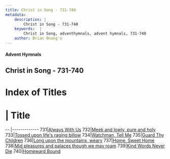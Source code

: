 ```yaml
---
title: Christ in Song - 731-740
metadata:
    description: |
        Christ in Song - 731-740
    keywords:  |
        Christ in Song, adventhymnals, advent hymnals, 731-740
    author: Brian Onang'o
---
```


#### Advent Hymnals
## Christ in Song - 731-740

# Index of Titles
# | Title                        
-- |-------------
731|[Always With Us](/christ-in-song/CIS/701-800/731-740/Always-With-Us)
732|[Meek and lowly, pure and holy](/christ-in-song/CIS/701-800/731-740/Meek-and-lowly,-pure-and-holy)
733|[Tossed upon life's raging billow](/christ-in-song/CIS/701-800/731-740/Tossed-upon-life's-raging-billow)
734|[Watchman, Tell Me](/christ-in-song/CIS/701-800/731-740/Watchman,-Tell-Me)
735|[Guard Thy Children](/christ-in-song/CIS/701-800/731-740/Guard-Thy-Children)
736|[Long upon the mountains, weary](/christ-in-song/CIS/701-800/731-740/Long-upon-the-mountains,-weary)
737|[Home, Sweet Home](/christ-in-song/CIS/701-800/731-740/Home,-Sweet-Home)
738|[Mid pleasures and palaces though we may roam](/christ-in-song/CIS/701-800/731-740/Mid-pleasures-and-palaces-though-we-may-roam)
739|[Kind Words Never Die](/christ-in-song/CIS/701-800/731-740/Kind-Words-Never-Die)
740|[Homeward Bound](/christ-in-song/CIS/701-800/731-740/Homeward-Bound)